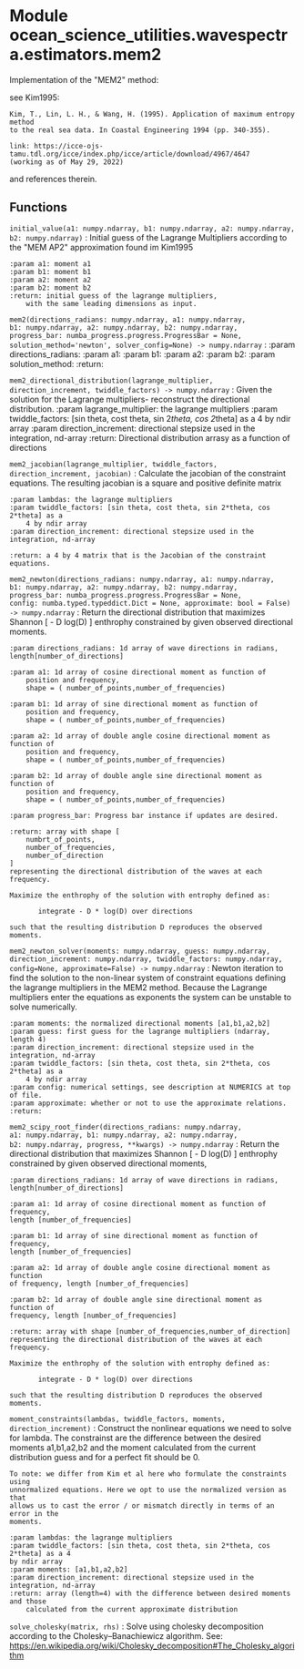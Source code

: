 Module ocean_science_utilities.wavespectra.estimators.mem2
==========================================================
Implementation of the "MEM2" method:

see Kim1995:

    Kim, T., Lin, L. H., & Wang, H. (1995). Application of maximum entropy method
    to the real sea data. In Coastal Engineering 1994 (pp. 340-355).

    link: https://icce-ojs-tamu.tdl.org/icce/index.php/icce/article/download/4967/4647
    (working as of May 29, 2022)

and references therein.

Functions
---------


`initial_value(a1: numpy.ndarray, b1: numpy.ndarray, a2: numpy.ndarray, b2: numpy.ndarray)`
:   Initial guess of the Lagrange Multipliers according to the "MEM AP2" approximation
    found im Kim1995

    :param a1: moment a1
    :param b1: moment b1
    :param a2: moment a2
    :param b2: moment b2
    :return: initial guess of the lagrange multipliers,
        with the same leading dimensions as input.


`mem2(directions_radians: numpy.ndarray, a1: numpy.ndarray, b1: numpy.ndarray, a2: numpy.ndarray, b2: numpy.ndarray, progress_bar: numba_progress.progress.ProgressBar = None, solution_method='newton', solver_config=None) ‑> numpy.ndarray`
:   :param directions_radians:
    :param a1:
    :param b1:
    :param a2:
    :param b2:
    :param solution_method:
    :return:


`mem2_directional_distribution(lagrange_multiplier, direction_increment, twiddle_factors) ‑> numpy.ndarray`
:   Given the solution for the Lagrange multipliers- reconstruct the directional
    distribution.
    :param lagrange_multiplier: the lagrange multipliers
    :param twiddle_factors: [sin theta, cost theta, sin 2*theta, cos 2*theta] as a 4 by
        ndir array
    :param direction_increment: directional stepsize used in the integration, nd-array
    :return: Directional distribution arrasy as a function of directions


`mem2_jacobian(lagrange_multiplier, twiddle_factors, direction_increment, jacobian)`
:   Calculate the jacobian of the constraint equations. The resulting jacobian is a
    square and positive definite matrix

    :param lambdas: the lagrange multipliers
    :param twiddle_factors: [sin theta, cost theta, sin 2*theta, cos 2*theta] as a
        4 by ndir array
    :param direction_increment: directional stepsize used in the integration, nd-array

    :return: a 4 by 4 matrix that is the Jacobian of the constraint equations.


`mem2_newton(directions_radians: numpy.ndarray, a1: numpy.ndarray, b1: numpy.ndarray, a2: numpy.ndarray, b2: numpy.ndarray, progress_bar: numba_progress.progress.ProgressBar = None, config: numba.typed.typeddict.Dict = None, approximate: bool = False) ‑> numpy.ndarray`
:   Return the directional distribution that maximizes Shannon [ - D log(D) ]
    enthrophy constrained by given observed directional moments.

    :param directions_radians: 1d array of wave directions in radians,
    length[number_of_directions]

    :param a1: 1d array of cosine directional moment as function of
        position and frequency,
        shape = ( number_of_points,number_of_frequencies)

    :param b1: 1d array of sine directional moment as function of
        position and frequency,
        shape = ( number_of_points,number_of_frequencies)

    :param a2: 1d array of double angle cosine directional moment as function of
        position and frequency,
        shape = ( number_of_points,number_of_frequencies)

    :param b2: 1d array of double angle sine directional moment as function of
        position and frequency,
        shape = ( number_of_points,number_of_frequencies)

    :param progress_bar: Progress bar instance if updates are desired.

    :return: array with shape [
        numbrt_of_points,
        number_of_frequencies,
        number_of_direction
    ]
    representing the directional distribution of the waves at each frequency.

    Maximize the enthrophy of the solution with entrophy defined as:

           integrate - D * log(D) over directions

    such that the resulting distribution D reproduces the observed moments.


`mem2_newton_solver(moments: numpy.ndarray, guess: numpy.ndarray, direction_increment: numpy.ndarray, twiddle_factors: numpy.ndarray, config=None, approximate=False) ‑> numpy.ndarray`
:   Newton iteration to find the solution to the non-linear system of constraint
    equations defining the lagrange multipliers in the MEM2 method. Because the
    Lagrange multipliers enter the equations as exponents the system can
    be unstable to solve numerically.

    :param moments: the normalized directional moments [a1,b1,a2,b2]
    :param guess: first guess for the lagrange multipliers (ndarray, length 4)
    :param direction_increment: directional stepsize used in the integration, nd-array
    :param twiddle_factors: [sin theta, cost theta, sin 2*theta, cos 2*theta] as a
        4 by ndir array
    :param config: numerical settings, see description at NUMERICS at top of file.
    :param approximate: whether or not to use the approximate relations.
    :return:


`mem2_scipy_root_finder(directions_radians: numpy.ndarray, a1: numpy.ndarray, b1: numpy.ndarray, a2: numpy.ndarray, b2: numpy.ndarray, progress, **kwargs) ‑> numpy.ndarray`
:   Return the directional distribution that maximizes Shannon [ - D log(D) ]
    enthrophy constrained by given observed directional moments,

    :param directions_radians: 1d array of wave directions in radians,
    length[number_of_directions]

    :param a1: 1d array of cosine directional moment as function of frequency,
    length [number_of_frequencies]

    :param b1: 1d array of sine directional moment as function of frequency,
    length [number_of_frequencies]

    :param a2: 1d array of double angle cosine directional moment as function
    of frequency, length [number_of_frequencies]

    :param b2: 1d array of double angle sine directional moment as function of
    frequency, length [number_of_frequencies]

    :return: array with shape [number_of_frequencies,number_of_direction]
    representing the directional distribution of the waves at each frequency.

    Maximize the enthrophy of the solution with entrophy defined as:

           integrate - D * log(D) over directions

    such that the resulting distribution D reproduces the observed moments.


`moment_constraints(lambdas, twiddle_factors, moments, direction_increment)`
:   Construct the nonlinear equations we need to solve for lambda. The constrainst are
    the difference between the desired moments a1,b1,a2,b2 and the moment calculated
    from the current distribution guess and for a perfect fit should be 0.

    To note: we differ from Kim et al here who formulate the constraints using
    unnormalized equations. Here we opt to use the normalized version as that
    allows us to cast the error / or mismatch directly in terms of an error in the
    moments.

    :param lambdas: the lagrange multipliers
    :param twiddle_factors: [sin theta, cost theta, sin 2*theta, cos 2*theta] as a 4
    by ndir array
    :param moments: [a1,b1,a2,b2]
    :param direction_increment: directional stepsize used in the integration, nd-array
    :return: array (length=4) with the difference between desired moments and those
        calculated from the current approximate distribution


`solve_cholesky(matrix, rhs)`
:   Solve using cholesky decomposition according to the Cholesky–Banachiewicz algorithm.
    See: https://en.wikipedia.org/wiki/Cholesky_decomposition#The_Cholesky_algorithm
